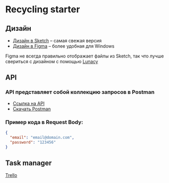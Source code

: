 # Recycling starter

## Дизайн

+ [Дизайн в Sketch](/Recycle.sketch) – самая свежая версия
+ [Дизайн в Figma](https://www.figma.com/file/LK4GIdHkzgfpPhA6VglQah/Recycle) – более удобная для Windows

Figma не всегда правильно отображает файлы из Sketch, так что лучше свериться с дизайном с помощью [Lunacy](https://icons8.ru/lunacy)

## API

### API представляет собой коллекцию запросов в Postman

+ [Ссылка на API](https://re-starter.postman.co/collections/10561517-7d26442e-57b6-4b0e-9989-39d4c4fed441)
+ [Скачать Postman](https://www.postman.com/downloads/)

### Пример кода в Request Body:

```json
{
  "email": "email@domain.com",
  "password": "123456"
}
```

## Task manager

[Trello](https://trello.com/restarter/home)
